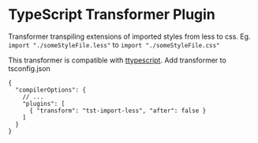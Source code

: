 # TypeScript Transformer Plugin
Transformer transpiling extensions of imported styles from less to css.
Eg.  `import "./someStyleFile.less"` to `import "./someStyleFile.css"`

This transformer is compatible with [ttypescript](https://github.com/cevek/ttypescript).
Add transformer to tsconfig.json
```json5
{
  "compilerOptions": {
    // ...
    "plugins": [
      { "transform": "tst-import-less", "after": false }
    ]
  }
}
```